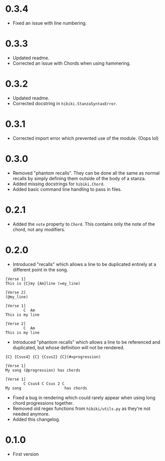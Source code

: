 # 0.3.4
- Fixed an issue with line numbering.
# 0.3.3
- Updated readme.
- Corrected an issue with Chords when using hammering.
# 0.3.2
- Updated readme.
- Corrected docstring in `hibiki.StanzaSyntaxError`.
# 0.3.1
- Corrected import error which prevented use of the module. (Oops lol)
# 0.3.0
- Removed "phantom recalls". They can be done all the same as normal recalls by simply defining them outside of the body of a stanza.
- Added missing docstrings for `hibiki.Chord`.
- Added basic command line handling to pass in files.
# 0.2.1
- Added the `note` property to `Chord`. This contains only the note of the chord, not any modifiers.
# 0.2.0
- Introduced "recalls" which allows a line to be duplicated entirely at a different point in the song.
```
[Verse 1]
This is {C}my {Am}line (=my_line)

[Verse 2]
(@my_line)
```
```
[Verse 1]
        C  Am
This is my line

[Verse 2]
        C  Am
This is my line
```
- Introduced "phantom recalls" which allows a line to be referenced and duplicated, but whose definition will not be rendered.
```
{C} {Csus4} {C} {Csus2} {C}(#=progression)

[Verse 1]
My song (@progression) has chords
```
```
[Verse 1]
        C Csus4 C Csus 2 C
My song                   has chords
```
- Fixed a bug in rendering which could rarely appear when using long chord progressions together.
- Removed old regex functions from `hibiki/utils.py` as they're not needed anymore.
- Added this changelog.
# 0.1.0
- First version